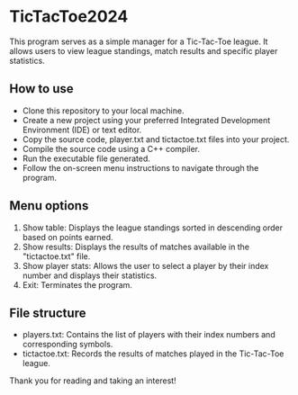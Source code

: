 # TicTacToe2024
This program serves as a simple manager for a Tic-Tac-Toe league. It allows users to view league standings, match results and specific player statistics.

## How to use  
- Clone this repository to your local machine.
- Create a new project using your preferred Integrated Development Environment (IDE) or text editor.
- Copy the source code, player.txt and tictactoe.txt files into your project.
- Compile the source code using a C++ compiler.
- Run the executable file generated.
- Follow the on-screen menu instructions to navigate through the program.

## Menu options
1. Show table: Displays the league standings sorted in descending order based on points earned.
2. Show results: Displays the results of matches available in the "tictactoe.txt" file.
3. Show player stats: Allows the user to select a player by their index number and displays their statistics.
4. Exit: Terminates the program.

## File structure
- players.txt: Contains the list of players with their index numbers and corresponding symbols.
- tictactoe.txt: Records the results of matches played in the Tic-Tac-Toe league.

Thank you for reading and taking an interest!

